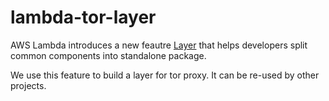 # lambda-tor-layer

AWS Lambda introduces a new feautre [Layer](https://aws.amazon.com/tw/blogs/aws/new-for-aws-lambda-use-any-programming-language-and-share-common-components/) that helps developers split common components into standalone package. 

We use this feature to build a layer for tor proxy. It can be re-used by other projects.